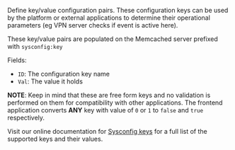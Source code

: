 Define key/value configuration pairs. These configuration keys can be used by the platform
or external applications to determine their operational parameters (eg VPN server checks if
event is active here).

These key/value pairs are populated on the Memcached server prefixed with `sysconfig:key`

Fields:
* `ID`: The configuration key name
* `Val`: The value it holds

**NOTE**: Keep in mind that these are free form keys and no validation is performed on
them for compatibility with other applications. The frontend application converts **ANY**
key with value of `0` or `1` to `false` and `true` respectively.

Visit our online documentation for <a href="https://echoctfred.readthedocs.io/Sysconfig-Keys/" target="_blank">Sysconfig keys</a>
for a full list of the supported keys and their values.
